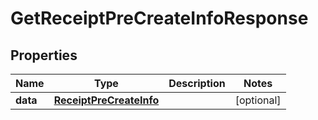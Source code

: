 # GetReceiptPreCreateInfoResponse

## Properties

Name | Type | Description | Notes
------------ | ------------- | ------------- | -------------
**data** | [**ReceiptPreCreateInfo**](ReceiptPreCreateInfo.md) |  | [optional] 


